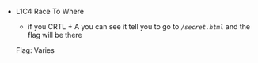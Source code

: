 - L1C4 Race To Where
    - if you CRTL + A you can see it tell you to go to *`/secret.html`* and the flag will be there
    
    Flag: Varies